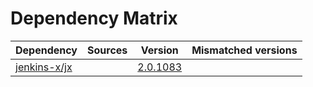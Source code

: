 # Dependency Matrix

Dependency | Sources | Version | Mismatched versions
---------- | ------- | ------- | -------------------
[jenkins-x/jx](https://github.com/jenkins-x/jx.git) |  | [2.0.1083](https://github.com/jenkins-x/jx/releases/tag/v2.0.1083) | 
